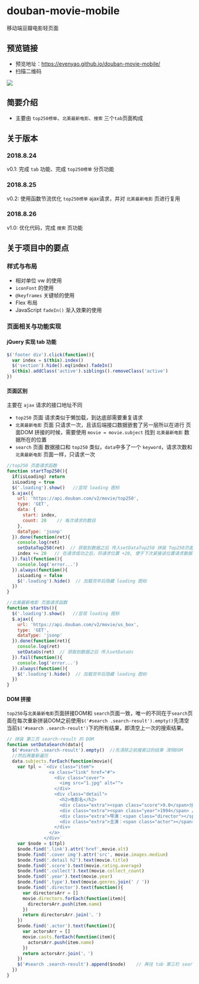 # douban-movie-mobile
移动端豆瓣电影轻页面
## 预览链接
- 预览地址：https://evenyao.github.io/douban-movie-mobile/
- 扫描二维码

![](	https://evenyao-1257191344.cos.ap-chengdu.myqcloud.com/%E7%A7%BB%E5%8A%A8%E7%AB%AF%E8%B1%86%E7%93%A3%E7%94%B5%E5%BD%B1%E4%BD%9C%E5%93%81%E4%BA%8C%E7%BB%B4%E7%A0%81.png)


## 简要介绍
- 主要由 `top250榜单`、`北美最新电影`、`搜索` 三个`tab`页面构成

## 关于版本
### 2018.8.24
v0.1: 完成 `tab` 功能、完成 `top250榜单` 分页功能

### 2018.8.25
v0.2: 使用函数节流优化 `top250榜单` ajax请求，并对 `北美最新电影` 页进行复用

### 2018.8.26
v1.0: 优化代码，完成 `搜索` 页功能

## 关于项目中的要点

### 样式与布局
- 相对单位 vw 的使用
- `iconFont` 的使用
- `@keyframes` 关键帧的使用
- Flex 布局
- JavaScript `fadeIn()` 渐入效果的使用

### 页面相关与功能实现
#### jQuery 实现 tab 功能
```JavaScript
$('footer div').click(function(){
  var index = $(this).index()
  $('section').hide().eq(index).fadeIn()
  $(this).addClass('active').siblings().removeClass('active')
})
```

#### 页面区别
主要在 `ajax` 请求的接口地址不同
- `top250` 页面 请求类似于懒加载，到达底部需要重复请求
- `北美最新电影` 页面 只请求一次，且该后端接口数据嵌套了另一层所以在进行 页面DOM 拼接的时候，需要使用 `movie = movie.subject` 找到 `北美最新电影` 数据所在的位置
- `search` 页面 数据接口和 `top250` 类似，`data`中多了一个 `keyword`，请求次数和 `北美最新电影` 页面一样，只请求一次

```JavaScript
//top250 页面请求函数
function startTop250(){
  if(isLoading) return
  isLoading = true
  $('.loading').show()   //显现 loading 图标
  $.ajax({
    url: 'https://api.douban.com/v2/movie/top250',
    type: 'GET',
    data: {
      start: index,
      count: 20    // 每次请求的数目
    },
    dataType: 'jsonp'
  }).done(function(ret){
    console.log(ret)
    setDataTop250(ret)  // 获取到数据之后 传入setDataTop250 拼装 Top250页面 DOM
    index += 20   // 在请求成功之后，将请求位置 +20, 便于下次紧接该位置请求数据
  }).fail(function(){
    console.log('error...')
  }).always(function(){
    isLoading = false
    $('.loading').hide()  // 加载完毕后隐藏 loading 图标
  })
}

//北美最新电影 页面请求函数
function startUs(){
  $('.loading').show()   //显现 loading 图标
  $.ajax({
    url: 'https://api.douban.com/v2/movie/us_box',
    type: 'GET',
    dataType: 'jsonp'
  }).done(function(ret){
    console.log(ret)
    setDataUs(ret)  // 获取到数据之后 传入setDataUs
  }).fail(function(){
    console.log('error...')
  }).always(function(){
    $('.loading').hide()  // 加载完毕后隐藏 loading 图标
  })
}
```

#### DOM 拼接
`top250`与`北美最新电影`页面拼接DOM和 `search`页面一致，唯一的不同在于`search`页面在每次重新拼装DOM之前使用`$('#search .search-result').empty()`先清空当前`$('#search .search-result')`下的所有结果，即清空上一次的搜索结果。
```JavaScript
// 拼装 第三页 search-result 的 DOM
function setDataSearch(data){
  $('#search .search-result').empty()  //先清除之前搜索过的结果 清除DOM
  //然后再重新遍历
  data.subjects.forEach(function(movie){
    var tpl = `<div class="item">
                <a class="link" href="#">
                  <div class="cover">
                    <img src="1.jpg" alt="">
                  </div>
                  <div class="detail">
                    <h2>电影名</h2>
                    <div class="extra"><span class="score">9.0</span>分 / <span class="collect">1000</span>收藏</div>
                    <div class="extra"><span class="year">1994</span> / <span class="type">剧情</span></div>
                    <div class="extra">导演：<span class="director"></span></div>
                    <div class="extra">主演：<span class="actor"></span></div>
                  </div>
                </a>
              </div>`
    var $node = $(tpl)
    $node.find('.link').attr('href',movie.alt)
    $node.find('.cover img').attr('src', movie.images.medium)
    $node.find('.detail h2').text(movie.title)
    $node.find('.score').text(movie.rating.average)
    $node.find('.collect').text(movie.collect_count)
    $node.find('.year').text(movie.year)
    $node.find('.type').text(movie.genres.join(' / '))
    $node.find('.director').text(function(){
      var directorsArr = []
      movie.directors.forEach(function(item){
        directorsArr.push(item.name)
      })
      return directorsArr.join('、')
    })
    $node.find('.actor').text(function(){
      var actorsArr = []
      movie.casts.forEach(function(item){
        actorsArr.push(item.name)
      })
      return actorsArr.join('、')
    })
    $('#search .search-result').append($node)    // 再往 tab 第三栏 search-result 中拼装 DOM
  })
}
```
